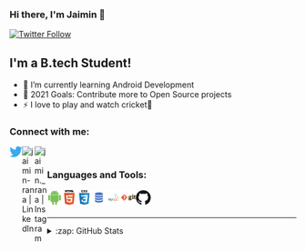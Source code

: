 ### Hi there, I'm Jaimin 👋

[![Twitter Follow](https://img.shields.io/twitter/follow/ItzJaiminRana?color=1DA1F2&logo=twitter&style=for-the-badge)](https://twitter.com/intent/follow?original_referer=https%3A%2F%2Fgithub.com%2FItzJaiminRana&screen_name=ItzJaiminRana)

## I'm a B.tech Student!

- 🌱 I’m currently learning Android Development
- 🥅 2021 Goals: Contribute more to Open Source projects
- ⚡ I love to play and watch cricket🏏

### Connect with me:

[<img align="left" alt="ItzJaiminRana | Twitter" width="22px" src="./logo/twitter.svg" />][twitter]
[<img align="left" alt="jaimin-rana | LinkedIn" width="22px" src="https://cdn.jsdelivr.net/npm/simple-icons@v3/icons/linkedin.svg" />][linkedin]
[<img align="left" alt="jaimin._rana | Instagram" width="22px" src="https://cdn.jsdelivr.net/npm/simple-icons@v3/icons/instagram.svg" />][instagram]

<br />

### Languages and Tools:

<img align="left" alt="Android Studio" width="26px" src="https://raw.githubusercontent.com/github/explore/80688e429a7d4ef2fca1e82350fe8e3517d3494d/topics/android/android.png" />
<img align="left" alt="HTML5" width="26px" src="https://raw.githubusercontent.com/github/explore/80688e429a7d4ef2fca1e82350fe8e3517d3494d/topics/html/html.png" />
<img align="left" alt="CSS3" width="26px" src="https://raw.githubusercontent.com/github/explore/80688e429a7d4ef2fca1e82350fe8e3517d3494d/topics/css/css.png" />
<img align="left" alt="SQL" width="26px" src="https://raw.githubusercontent.com/github/explore/80688e429a7d4ef2fca1e82350fe8e3517d3494d/topics/sql/sql.png" />
<img align="left" alt="MySQL" width="26px" src="https://raw.githubusercontent.com/github/explore/80688e429a7d4ef2fca1e82350fe8e3517d3494d/topics/mysql/mysql.png" />
<img align="left" alt="Git" width="26px" src="https://raw.githubusercontent.com/github/explore/80688e429a7d4ef2fca1e82350fe8e3517d3494d/topics/git/git.png" />
<img align="left" alt="GitHub" width="26px" src="https://raw.githubusercontent.com/github/explore/78df643247d429f6cc873026c0622819ad797942/topics/github/github.png" />
<br />
<br />

---

<details>
  <summary>:zap: GitHub Stats</summary>

  <img align="left" alt="Jaimin Rana's GitHub Stats" src="https://github-readme-stats.vercel.app/api?username=JaiminRana01&hide=issues,contribs&count_private=true&show_icons=true&theme=highcontrast" /> 

</details>

[twitter]: https://twitter.com/ItzJaiminRana
[instagram]: https://instagram.com/jaimin._rana
[linkedin]: https://linkedin.com/in/jaimin-rana